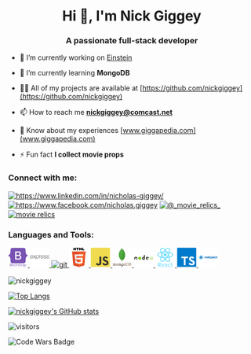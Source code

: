 <h1 align="center">Hi 👋, I'm Nick Giggey</h1>
<h3 align="center">A passionate full-stack developer</h3>

- 🔭 I’m currently working on [Einstein](https://github.com/nickgiggey/einstein-front-end)

- 🌱 I’m currently learning **MongoDB**

- 👨‍💻 All of my projects are available at [https://github.com/nickgiggey](https://github.com/nickgiggey)

- 📫 How to reach me **nickgiggey@comcast.net**

- 📄 Know about my experiences [www.giggapedia.com](www.giggapedia.com)

- ⚡ Fun fact **I collect movie props**

<h3 align="left">Connect with me:</h3>
<p align="left">
<a href="https://linkedin.com/in/https://www.linkedin.com/in/nicholas-giggey/" target="blank"><img align="center" src="https://raw.githubusercontent.com/rahuldkjain/github-profile-readme-generator/master/src/images/icons/Social/linked-in-alt.svg" alt="https://www.linkedin.com/in/nicholas-giggey/" height="30" width="40" /></a>
<a href="https://fb.com/https://www.facebook.com/nicholas.giggey" target="blank"><img align="center" src="https://raw.githubusercontent.com/rahuldkjain/github-profile-readme-generator/master/src/images/icons/Social/facebook.svg" alt="https://www.facebook.com/nicholas.giggey" height="30" width="40" /></a>
<a href="https://instagram.com/@_movie_relics_" target="blank"><img align="center" src="https://raw.githubusercontent.com/rahuldkjain/github-profile-readme-generator/master/src/images/icons/Social/instagram.svg" alt="@_movie_relics_" height="30" width="40" /></a>
<a href="https://www.youtube.com/c/movie relics" target="blank"><img align="center" src="https://raw.githubusercontent.com/rahuldkjain/github-profile-readme-generator/master/src/images/icons/Social/youtube.svg" alt="movie relics" height="30" width="40" /></a>
</p>

<h3 align="left">Languages and Tools:</h3>
<p align="left"> <a href="https://getbootstrap.com" target="_blank" rel="noreferrer"> <img src="https://raw.githubusercontent.com/devicons/devicon/master/icons/bootstrap/bootstrap-plain-wordmark.svg" alt="bootstrap" width="40" height="40"/> </a> <a href="https://expressjs.com" target="_blank" rel="noreferrer"> <img src="https://raw.githubusercontent.com/devicons/devicon/master/icons/express/express-original-wordmark.svg" alt="express" width="40" height="40"/> </a> <a href="https://git-scm.com/" target="_blank" rel="noreferrer"> <img src="https://www.vectorlogo.zone/logos/git-scm/git-scm-icon.svg" alt="git" width="40" height="40"/> </a> <a href="https://www.w3.org/html/" target="_blank" rel="noreferrer"> <img src="https://raw.githubusercontent.com/devicons/devicon/master/icons/html5/html5-original-wordmark.svg" alt="html5" width="40" height="40"/> </a> <a href="https://developer.mozilla.org/en-US/docs/Web/JavaScript" target="_blank" rel="noreferrer"> <img src="https://raw.githubusercontent.com/devicons/devicon/master/icons/javascript/javascript-original.svg" alt="javascript" width="40" height="40"/> </a> <a href="https://www.mongodb.com/" target="_blank" rel="noreferrer"> <img src="https://raw.githubusercontent.com/devicons/devicon/master/icons/mongodb/mongodb-original-wordmark.svg" alt="mongodb" width="40" height="40"/> </a> <a href="https://nodejs.org" target="_blank" rel="noreferrer"> <img src="https://raw.githubusercontent.com/devicons/devicon/master/icons/nodejs/nodejs-original-wordmark.svg" alt="nodejs" width="40" height="40"/> </a> <a href="https://reactjs.org/" target="_blank" rel="noreferrer"> <img src="https://raw.githubusercontent.com/devicons/devicon/master/icons/react/react-original-wordmark.svg" alt="react" width="40" height="40"/> </a> <a href="https://www.typescriptlang.org/" target="_blank" rel="noreferrer"> <img src="https://raw.githubusercontent.com/devicons/devicon/master/icons/typescript/typescript-original.svg" alt="typescript" width="40" height="40"/> </a> <a href="https://webpack.js.org" target="_blank" rel="noreferrer"> <img src="https://raw.githubusercontent.com/devicons/devicon/d00d0969292a6569d45b06d3f350f463a0107b0d/icons/webpack/webpack-original-wordmark.svg" alt="webpack" width="40" height="40"/> </a> </p>

<p><img align="center" src="https://github-readme-streak-stats.herokuapp.com/?user=nickgiggey&" alt="nickgiggey" /></p>


[![Top Langs](https://github-readme-stats.vercel.app/api/top-langs/?username=nickgiggey&layout=compact)](https://github.com/nickgiggey/github-readme-stats)

[![nickgiggey's GitHub stats](https://github-readme-stats.vercel.app/api?username=nickgiggey&show_icons=true&theme=onedark)](https://github.com/nickgiggey/github-readme-stats)

![visitors](https://visitor-badge.glitch.me/badge?page_id=page.id)

![Code Wars Badge](https://www.codewars.com/users/esin87/badges/micro)
